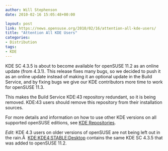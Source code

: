 ```yaml
---
author: Will Stephenson
date: 2010-02-16 15:05:48+00:00

layout: post
link: https://news.opensuse.org/2010/02/16/attention-all-kde-users/
title: "Attention All KDE Users"
categories:
- Distribution
tags:
- KDE
---
```

KDE SC 4.3.5 is about to become available for openSUSE 11.2 as an online update (from 4.3.1).  This release fixes many bugs, so we decided to push it as an online update instead of making it an optional update in the Build Service, and by fixing bugs we give our KDE contributors more time to work for openSUSE 11.3.

This makes the Build Service KDE:43 repository redundant, so it is being removed.  KDE:43 users should remove this repository from their installation sources.

For more details and information on how to use other KDE versions on all supported openSUSE editions, see [KDE Repositories](http://en.opensuse.org/KDE/Repositories).

_Edit:_ KDE 4.3 users on older versions of openSUSE are not being left out in the rain.Â  [KDE:KDE4:STABLE:Desktop](http://download.opensuse.org/repositories/KDE:/KDE4:/STABLE:/Desktop) contains the same KDE SC 4.3.5 that was added to openSUSE 11.2.		
